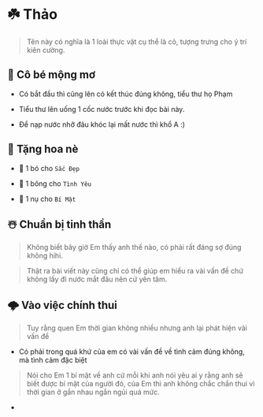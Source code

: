 # ☘️ Thảo

> Tên này có nghĩa là 1 loài thực vật cụ thể là cỏ, tượng trưng cho ý trí kiên cường.

## 💭 Cô bé mộng mơ

+ Có bắt đầu thì cũng lên có kết thúc đúng không, tiểu thư họ Phạm

+ Tiểu thư lên uống 1 cốc nước trước khi đọc bài này.

+ Để nạp nước nhỡ đâu khóc lại mất nước thì khổ A :)

## 🌻 Tặng hoa nè

+ 💐 1 bó cho `Sắc Đẹp`

+ 🌹 1 bông cho `Tình Yêu`

+ 🌷 1 nụ cho `Bí Mật`

## ☃️ Chuẩn bị tinh thần

> Không biết bây giờ Em thấy anh thế nào, có phải rất đáng sợ đúng không hihi.

> Thật ra bài viết này cũng chỉ có thể giúp em hiểu ra vài vấn đề chứ không lấy đi nước mắt đâu nên cứ yên tâm.

## 🌩️ Vào việc chính thui

> Tuy rằng quen Em thời gian không nhiều nhưng anh lại phát hiện vài vấn đề

- Có phải trong quá khứ của em có vài vấn đề về tình cảm đúng không, mà tình cảm đặc biệt

> Nói cho Em 1 bí mật về anh cứ mỗi khi anh nói yêu ai y rằng anh sẽ biết được bí mật của người đó, của Em thì anh không chắc chắn thui vì thời gian ở gần nhau ngắn ngủi quá mức.

- 

